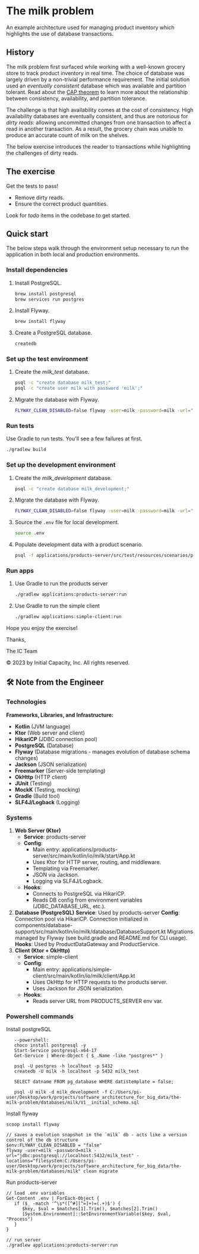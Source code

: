 # The milk problem

An example architecture used for managing product inventory which highlights the use of database transactions.

## History

The milk problem first surfaced while working with a well-known grocery store to track product inventory in real time.
The choice of database was largely driven by a non-trivial performance requirement. The initial solution used an 
_eventually consistent_ database which was available and partition tolerant. Read about
the [CAP theorem](https://en.wikipedia.org/wiki/CAP_theorem)
to learn more about the relationship between consistency, availability, and partition tolerance.

The challenge is that high availability comes at the cost of consistency. High availability databases are eventually
consistent, and thus are notorious for _dirty reads_: allowing uncommitted changes from one transaction to affect a read
in another transaction. As a result, the grocery chain was unable to produce an accurate count of milk on the shelves.

The below exercise introduces the reader to transactions while highlighting the challenges of dirty reads.

## The exercise

Get the tests to pass!

- Remove dirty reads.
- Ensure the correct product quantities.

Look for *todo* items in the codebase to get started.

## Quick start

The below steps walk through the environment setup necessary to run the application in both local and production
environments.

### Install dependencies

1. Install PostgreSQL.

   ```bash
   brew install postgresql
   brew services run postgres
   ```

1. Install Flyway.

   ```bash
   brew install flyway
   ```

1. Create a PostgreSQL database.

   ```bash
   createdb
   ```

### Set up the test environment

1. Create the _milk_test_ database.

   ```bash
   psql -c "create database milk_test;"
   psql -c "create user milk with password 'milk';"
   ```

1. Migrate the database with Flyway.

   ```bash
   FLYWAY_CLEAN_DISABLED=false flyway -user=milk -password=milk -url="jdbc:postgresql://localhost:5432/milk_test" -locations=filesystem:databases/milk clean migrate
   ```

### Run tests

Use Gradle to run tests. You'll see a few failures at first.

```bash
./gradlew build
```

### Set up the development environment

1. Create the _milk_development_ database.

   ```bash
   psql -c "create database milk_development;"
   ```

1. Migrate the database with Flyway.

   ```bash
   FLYWAY_CLEAN_DISABLED=false flyway -user=milk -password=milk -url="jdbc:postgresql://localhost:5432/milk_development" -locations=filesystem:databases/milk clean migrate
   ```

1. Source the `.env` file for local development.

   ```bash
   source .env
   ```

1. Populate development data with a product scenario.

   ```bash
   psql -f applications/products-server/src/test/resources/scenarios/products.sql milk_development
   ```

### Run apps

1.  Use Gradle to run the products server

    ```bash
    ./gradlew applications:products-server:run
    ```

1.  Use Gradle to run the simple client

    ```bash
    ./gradlew applications:simple-client:run
    ```

Hope you enjoy the exercise!

Thanks,

The IC Team

© 2023 by Initial Capacity, Inc. All rights reserved.

## 🛠 Note from the Engineer

### Technologies
   __Frameworks, Libraries, and Infrastructure:__
   * __Kotlin__ (JVM language)
   * __Ktor__ (Web server and client)
   * __HikariCP__ (JDBC connection pool)
   * __PostgreSQL__ (Database)
   * __Flyway__ (Database migrations - manages evolution of database schema changes)
   * __Jackson__ (JSON serialization)
   * __Freemarker__ (Server-side templating)
   * __OkHttp__ (HTTP client)
   * __JUnit__ (Testing)
   * __MockK__ (Testing, mocking)
   * __Gradle__ (Build tool)
   * __SLF4J/Logback__ (Logging)

### Systems
   1. __Web Server (Ktor)__
      * __Service__: products-server
      * __Config__:
         * Main entry: applications/products-server/src/main/kotlin/io/milk/start/App.kt
         * Uses Ktor for HTTP server, routing, and middleware.
         * Templating via Freemarker.
         * JSON via Jackson.
         * Logging via SLF4J/Logback.
      * __Hooks__:
         * Connects to PostgreSQL via HikariCP.
         * Reads DB config from environment variables (JDBC_DATABASE_URL, etc.).
   2. __Database (PostgreSQL)__
      __Service__: Used by products-server
      __Config__:
         Connection pool via HikariCP.
         Connection initialized in components/database-support/src/main/kotlin/io/milk/database/DatabaseSupport.kt
         Migrations managed by Flyway (see build.gradle and README.md for CLI usage).
      __Hooks__:
         Used by ProductDataGateway and ProductService.
   3. __Client (Ktor + OkHttp)__
      * __Service__: simple-client
      * __Config__:
          * Main entry: applications/simple-client/src/main/kotlin/io/milk/client/App.kt
          * Uses OkHttp for HTTP requests to the products server.
          * Uses Jackson for JSON serialization.
      * __Hooks__:
          * Reads server URL from PRODUCTS_SERVER env var.

### Powershell commands

   Install postgreSQL
   ```
      --powershell: 
      choco install postgresql -y
      Start-Service postgresql-x64-17
      Get-Service | Where-Object { $_.Name -like "postgres*" }

      psql -U postgres -h localhost -p 5432
      createdb -U milk -h localhost -p 5432 milk_test

      SELECT datname FROM pg_database WHERE datistemplate = false;

      psql -U milk -d milk_development -f C:/Users/pi-user/Desktop/work/projects/software_architecture_for_big_data/the-milk-problem/databases/milk/V1__initial_schema.sql
   ```

   Install flyway
   ```
   scoop install flyway

   // saves a evolution snapshot in the `milk` db - acts like a version control of the db structure
   $env:FLYWAY_CLEAN_DISABLED = "false"
flyway -user=milk -password=milk -url="jdbc:postgresql://localhost:5432/milk_test" -locations="filesystem:C:/Users/pi-user/Desktop/work/projects/software_architecture_for_big_data/the-milk-problem/databases/milk" clean migrate
   ```

   Run products-server
   ```
   // load .env variables
   Get-Content .env | ForEach-Object {
      if ($_ -match '^\s*([^#][^=]+)=(.+)$') {
         $key, $val = $matches[1].Trim(), $matches[2].Trim()
         [System.Environment]::SetEnvironmentVariable($key, $val, "Process")
      }
   }

   // run server
   ./gradlew applications:products-server:run
   ```


